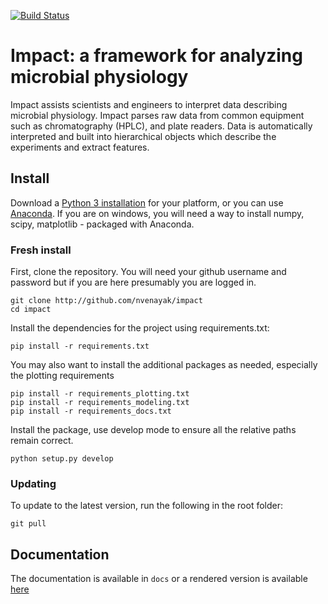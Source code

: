 [![Build Status](https://travis-ci.org/nvenayak/impact.svg?branch=master)](https://travis-ci.org/nvenayak/impact)

# Impact: a framework for analyzing microbial physiology

Impact assists scientists and engineers to interpret data describing microbial physiology.
Impact parses raw data from common equipment such as chromatography (HPLC), 
and plate readers. Data is automatically interpreted and built into hierarchical objects
which describe the experiments and extract features.

## Install
Download a [Python 3 installation](https://www.python.org/downloads/) for your platform, 
or you can use [Anaconda](https://www.continuum.io/downloads). If you are on windows, you will need a way to install
numpy, scipy, matplotlib - packaged with Anaconda.

### Fresh install
First, clone the repository. You will need your github username and password but if you are here presumably you are logged in.
    
    git clone http://github.com/nvenayak/impact
    cd impact

Install the dependencies for the project using requirements.txt:
	
	pip install -r requirements.txt

You may also want to install the additional packages as needed, especially the plotting requirements
    
    pip install -r requirements_plotting.txt
    pip install -r requirements_modeling.txt
    pip install -r requirements_docs.txt

Install the package, use develop mode to ensure all the relative paths remain correct.

    python setup.py develop
    
### Updating
To update to the latest version, run the following in the root folder:
    
    git pull
    
## Documentation

The documentation is available in `docs` or a rendered version is available [here](http://nvenayak.github.io/impact/)
